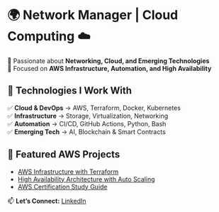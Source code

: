 # 🌍 Network Manager | Cloud Computing ☁️  

🚀 Passionate about **Networking, Cloud, and Emerging Technologies**  
🎯 Focused on **AWS Infrastructure, Automation, and High Availability**  

## 🔹 Technologies I Work With  
✅ **Cloud & DevOps** → AWS, Terraform, Docker, Kubernetes  
✅ **Infrastructure** → Storage, Virtualization, Networking  
✅ **Automation** → CI/CD, GitHub Actions, Python, Bash  
✅ **Emerging Tech** → AI, Blockchain & Smart Contracts  

## 🔹 Featured AWS Projects  

- [AWS Infrastructure with Terraform](https://github.com/seuusuario/aws-cloud-projects)  
- [High Availability Architecture with Auto Scaling](https://github.com/seuusuario/aws-cloud-projects)  
- [AWS Certification Study Guide](https://github.com/seuusuario/aws-certification-guide)

📫 **Let’s Connect:** [LinkedIn](https://linkedin.com/in/emersoft-it)
